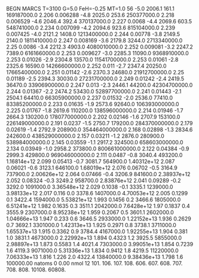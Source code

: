 BEGN
MARCS T=3100 G=5.0 FeH=-0.25 MT=1.0
                  56
-5.0 2006.1 161.1 169187000.0 2.206 0.006288 
-4.8 2025.0 253.6 250377000.0 2.218 0.006529 
-4.6 2046.4 392.4 370137000.0 2.227 0.0068 
-4.4 2069.6 603.5 548741000.0 2.234 0.007099 
-4.2 2094.6 923.6 815104000.0 2.239 0.007425 
-4.0 2121.2 1408.0 1213400000.0 2.244 0.00778 
-3.8 2149.5 2140.0 1811410000.0 2.247 0.008169 
-3.6 2179.8 3244.0 2713340000.0 2.25 0.0086 
-3.4 2212.3 4903.0 4080010000.0 2.252 0.009081 
-3.2 2247.2 7389.0 6161660000.0 2.253 0.009627 
-3.0 2285.3 11090.0 9368910000.0 2.253 0.01026 
-2.9 2304.8 13570.0 11541700000.0 2.253 0.01061 
-2.8 2325.6 16590.0 14266600000.0 2.252 0.011 
-2.7 2347.4 20250.0 17665400000.0 2.251 0.01142 
-2.6 2370.3 24680.0 21912700000.0 2.25 0.01189 
-2.5 2394.3 30030.0 27231700000.0 2.249 0.01242 
-2.4 2419.5 36470.0 33906900000.0 2.247 0.013 
-2.3 2446.1 44200.0 42304700000.0 2.244 0.01367 
-2.2 2474.2 53430.0 52897700000.0 2.241 0.01443 
-2.1 2504.1 64410.0 66305900000.0 2.237 0.01532 
-2.0 2536.0 77410.0 83385200000.0 2.233 0.01635 
-1.9 2573.6 92640.0 106393000000.0 2.225 0.01767 
-1.8 2619.6 110200.0 138596000000.0 2.214 0.01946 
-1.7 2664.3 130200.0 178077000000.0 2.202 0.02146 
-1.6 2707.9 153100.0 226149000000.0 2.191 0.0237 
-1.5 2750.7 179200.0 284370000000.0 2.179 0.02619 
-1.4 2792.9 208900.0 354464000000.0 2.168 0.02898 
-1.3 2834.6 242600.0 438529000000.0 2.157 0.03211 
-1.2 2876.0 280900.0 538984000000.0 2.145 0.03559 
-1.1 2917.2 324500.0 658603000000.0 2.134 0.03949 
-1.0 2958.2 373800.0 800661000000.0 2.122 0.04384 
-0.9 2999.3 429800.0 969046000000.0 2.111 0.0487 
-0.8 3040.4 493200.0 1.16814e+12 2.099 0.05413 
-0.7 3081.7 564900.0 1.40312e+12 2.087 0.06021 
-0.6 3123.1 646100.0 1.68019e+12 2.076 0.06702 
-0.5 3164.9 737900.0 2.00626e+12 2.064 0.07466 
-0.4 3206.9 841600.0 2.38937e+12 2.052 0.08324 
-0.3 3249.2 958700.0 2.83876e+12 2.041 0.09289 
-0.2 3292.0 1091000.0 3.36548e+12 2.029 0.1038 
-0.1 3335.1 1239000.0 3.98133e+12 2.017 0.116 
0.0 3378.6 1407000.0 4.70053e+12 2.005 0.1299 
0.1 3422.4 1594000.0 5.53821e+12 1.993 0.1456 
0.2 3466.6 1805000.0 6.51241e+12 1.982 0.1635 
0.3 3511.1 2042000.0 7.6428e+12 1.97 0.1837 
0.4 3555.9 2307000.0 8.95238e+12 1.959 0.2067 
0.5 3601.1 2602000.0 1.04666e+13 1.947 0.233 
0.6 3646.5 2933000.0 1.22152e+13 1.936 0.2629 
0.7 3692.1 3301000.0 1.42313e+13 1.925 0.2971 
0.8 3738.1 3711000.0 1.65537e+13 1.915 0.3362 
0.9 3784.4 4167000.0 1.92255e+13 1.904 0.381 
1.0 3831.1 4673000.0 2.22992e+13 1.894 0.4323 
1.2 3925.5 5855000.0 2.98897e+13 1.873 0.5583 
1.4 4021.4 7303000.0 3.99051e+13 1.854 0.7239 
1.6 4119.3 9071000.0 5.31336e+13 1.834 0.9412 
1.8 4219.5 11220000.0 7.06333e+13 1.816 1.226 
2.0 4322.4 13840000.0 9.38436e+13 1.798 1.6 
100000.00
natoms              0      0.00
nmol          12
          101.         106.       107.      108.         606.        607.        608.
          707.         708.       808.    10108.       60808.
